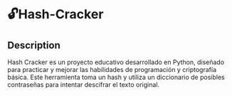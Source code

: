 # 🔓Hash-Cracker

## Description

Hash Cracker es un proyecto educativo desarrollado en Python, diseñado para practicar y mejorar las habilidades de programación y criptografía básica. Este herramienta toma un hash y utiliza un diccionario de posibles contraseñas para intentar descifrar el texto original.